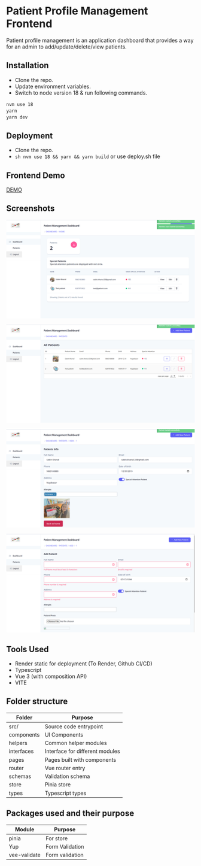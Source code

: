 # Patient Profile Management Frontend

Patient profile management is an application dashboard that provides a way for an admin to add/update/delete/view patients.

## Installation

- Clone the repo.
- Update environment variables.
- Switch to node version 18 & run following commands.

```bash
nvm use 18
yarn
yarn dev
```

## Deployment

- Clone the repo.
- `sh nvm use 18 && yarn && yarn build`
  or use deploy.sh file

## Frontend Demo

[DEMO](https://ppm-4440.onrender.com)

## Screenshots

![Demo](screenshots_1.png?raw=true "Screenshot")

![Demo2](screenshots_2.png?raw=true "Screenshot")

![Demo3](screenshots_3.png?raw=true "Screenshot")

![Demo4](screenshots_4.png?raw=true "Screenshot")

## Tools Used

- Render static for deployment (To Render, Github CI/CD)
- Typescript
- Vue 3 (with composition API)
- VITE

## Folder structure

| Folder     | Purpose                         |
| ---------- | ------------------------------- |
| src/       | Source code entrypoint          |
| components | UI Components                   |
| helpers    | Common helper modules           |
| interfaces | Interface for different modules |
| pages      | Pages built with components     |
| router     | Vue router entry                |
| schemas    | Validation schema               |
| store      | Pinia store                     |
| types      | Typescript types                |

## Packages used and their purpose

| Module       | Purpose         |
| ------------ | --------------- |
| pinia        | For store       |
| Yup          | Form Validation |
| vee-validate | Form validation |

